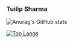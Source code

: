 ### Tuilip Sharma


![Anurag's GitHub stats](https://github-readme-stats.vercel.app/api?username=palparch&count_private=true&show_icons=true&theme=dracula)


[![Top Langs](https://github-readme-stats.vercel.app/api/top-langs/?username=palparch&layout=compact&show_icons=true&theme=dracula&count_private=true)](https://github.com/anuraghazra/github-readme-stats)
